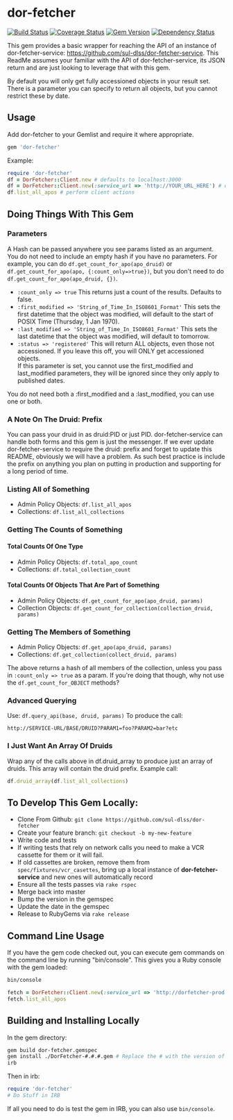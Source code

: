 # dor-fetcher
[<img src="https://travis-ci.org/sul-dlss/dor-fetcher.svg" alt="Build Status"/>](https://travis-ci.org/sul-dlss/dor-fetcher)
[<img src="https://coveralls.io/repos/sul-dlss/dor-fetcher/badge.png" alt="Coverage Status"/>](https://coveralls.io/r/sul-dlss/dor-fetcher)
[<img src="https://badge.fury.io/rb/dor-fetcher.svg" alt="Gem Version" />](http://badge.fury.io/rb/dor-fetcher)
[<img src="https://gemnasium.com/sul-dlss/dor-fetcher.svg" alt="Dependency Status"/>](https://gemnasium.com/sul-dlss/dor-fetcher)

This gem provides a basic wrapper for reaching the API of an instance of
dor-fetcher-service: https://github.com/sul-dlss/dor-fetcher-service.  This
ReadMe assumes your familiar with the API of dor-fetcher-service, its JSON
return and are just looking to leverage that with this gem.

By default you will only get fully accessioned objects in your result set.
There is a parameter you can specify to return all objects, but you cannot restrict these by date.

## Usage

Add dor-fetcher to your Gemlist and require it where appropriate.
```ruby
gem 'dor-fetcher'
```
Example:
```ruby
require 'dor-fetcher'
df = DorFetcher::Client.new # defaults to localhost:3000
df = DorFetcher::Client.new(:service_url => 'http://YOUR_URL_HERE') # override default
df.list_all_apos # perform client actions
```

## Doing Things With This Gem

### Parameters

A Hash can be passed anywhere you see params listed as an argument.  
You do not need to include an empty hash if you have no parameters.  For example,
you can do `df.get_count_for_apo(apo_druid)` or `df.get_count_for_apo(apo, {:count_only=>true})`,
but you don't need to do `df.get_count_for_apo(apo_druid, {})`.

* `:count_only => true` This returns just a count of the results.  Defaults to false.
* `:first_modified => 'String_of_Time_In_ISO8601_Format'` This sets the first datetime that the object was modified, will default to the start of POSIX Time (Thursday, 1 Jan 1970).
* `:last_modified => 'String_of_Time_In_ISO8601_Format'` This sets the last datetime that the object was modified, will default to tomorrow.
* `:status => 'registered'` This will return ALL objects, even those not accessioned.  If you leave this off, you will ONLY get accessioned objects.  
  If this parameter is set, you cannot use the first_modified and last_modified parameters, they will be ignored since they only apply to published dates.

You do not need both a :first_modified and a :last_modified, you can use one or both.

### A Note On The Druid: Prefix

You can pass your druid in as druid:PID or just PID.  dor-fetcher-service can
handle both forms and this gem is just the messenger.  If we ever update
dor-fetcher-service to require the druid: prefix and forget to update this
README, obviously we will have a problem.  As such best practice is include
the prefix on anything you plan on putting in production and supporting for a
long period of time.

### Listing All of Something

*   Admin Policy Objects: `df.list_all_apos`
*   Collections: `df.list_all_collections`

### Getting The Counts of Something

#### Total Counts Of One Type

*   Admin Policy Objects: `df.total_apo_count`
*   Collections: `df.total_collection_count`

#### Total Counts Of Objects That Are Part of Something

*   Admin Policy Objects: `df.get_count_for_apo(apo_druid, params)`
*   Collection Objects: `df.get_count_for_collection(collection_druid, params)`

### Getting The Members of Something

*   Admin Policy Objects: `df.get_apo(apo_druid, params)`
*   Collections: `df.get_collection(collect_druid, params)`

The above returns a hash of all members of the collection, unless you pass in
`:count_only => true` as a param.  If you're doing that though, why not use the
`df.get_count_for_OBJECT` methods?

### Advanced Querying

Use: `df.query_api(base, druid, params)` To produce the call:

    http://SERVICE-URL/BASE/DRUID?PARAM1=foo?PARAM2=bar?etc

### I Just Want An Array Of Druids

Wrap any of the calls above in df.druid_array to produce just an array of
druids.  This array will contain the druid prefix.  Example call:

```ruby
df.druid_array(df.list_all_collections)
```

## To Develop This Gem Locally:

*   Clone From Github: `git clone https://github.com/sul-dlss/dor-fetcher`
*   Create your feature branch: `git checkout -b my-new-feature`
*   Write code and tests
*   If writing tests that rely on network calls you need to make a VCR cassette for them or it will fail.
*   If old cassettes are broken, remove them from `spec/fixtures/vcr_casettes`, bring up a local instance of **dor-fetcher-service** and new ones will automatically record
*   Ensure all the tests passes via `rake rspec`
*   Merge back into master
*   Bump the version in the gemspec
*   Update the date in the gemspec
*   Release to RubyGems via `rake release`

## Command Line Usage

If you have the gem code checked out, you can execute gem commands on the
command line by running "bin/console".  This gives you a Ruby console with the gem loaded:

```bash
bin/console
```

```ruby
fetch = DorFetcher::Client.new(:service_url => 'http://dorfetcher-prod.stanford.edu')
fetch.list_all_apos
```

## Building and Installing Locally

In the gem directory:

```bash
gem build dor-fetcher.gemspec
gem install ./DorFetcher-#.#.#.gem # Replace the # with the version of the gem built, the build command will display this in console)
irb
```

Then in irb:

```ruby
require 'dor-fetcher'
# Do Stuff in IRB
```

If all you need to do is test the gem in IRB, you can also use `bin/console`.
